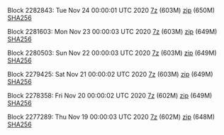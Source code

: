 Block 2282843: Tue Nov 24 00:00:01 UTC 2020 [7z]() (603M) [zip]() (650M) [SHA256]()

Block 2281603: Mon Nov 23 00:00:03 UTC 2020 [7z]() (603M) [zip]() (649M) [SHA256]()

Block 2280503: Sun Nov 22 00:00:03 UTC 2020 [7z]() (603M) [zip]() (649M) [SHA256]()

Block 2279425: Sat Nov 21 00:00:02 UTC 2020 [7z]() (603M) [zip]() (649M) [SHA256]()

Block 2278358: Fri Nov 20 00:00:02 UTC 2020 [7z]() (602M) [zip]() (649M) [SHA256]()

Block 2277289: Thu Nov 19 00:00:03 UTC 2020 [7z]() (602M) [zip]() (648M) [SHA256]()
